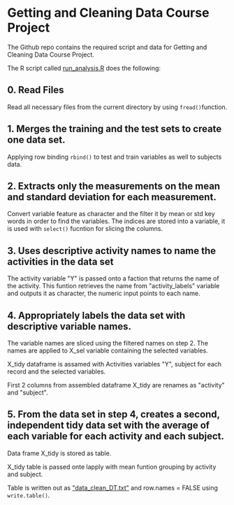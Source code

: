 # Getting and Cleaning Data Course Project

The Github repo contains the required script and data for Getting and Cleaning Data Course Project.

The R script called [run_analysis.R](https://github.com/dtrianab/datasciencecoursera/blob/master/Data_Science_JohnsHopkinsUniversity/03_Getting_and_Cleaning_Data/Getting_and_Cleaning_Data_Course_Project/run_analysis.R) does the following:

## 0. Read Files
Read all necessary files from the current directory by using `fread()`function.

## 1. Merges the training and the test sets to create one data set.
Applying row binding `rbind()` to test and train variables as well to subjects data.


## 2. Extracts only the measurements on the mean and standard deviation for each measurement.
Convert variable feature as character and the filter it by mean or std key words in order to find the variables.
The indices are stored into a variable, it is used with `select()` fucntion for slicing the columns.

## 3. Uses descriptive activity names to name the activities in the data set
The activity variable "Y" is passed onto a faction that returns the name of the activity. This funtion retrieves the name from "activity_labels" variable and outputs it as character, the numeric input points to each name.

## 4. Appropriately labels the data set with descriptive variable names.
The variable names are sliced using the filtered names on step 2. The names are applied to X_sel variable containing the selected variables.

X_tidy dataframe is assamed with Activities variables "Y", subject for each record and the selected variables.

First 2 columns from assembled dataframe X_tidy are renames as "activity" and "subject".

## 5. From the data set in step 4, creates a second, independent tidy data set with the average of each variable for each activity and each subject.

Data frame X_tidy is stored as table.

X_tidy table is passed onte lapply with mean funtion grouping by activity and subject.

Table is written out as ["data_clean_DT.txt"](https://github.com/dtrianab/datasciencecoursera/blob/master/Data_Science_JohnsHopkinsUniversity/03_Getting_and_Cleaning_Data/Getting_and_Cleaning_Data_Course_Project/data_clean_DT.txt) and row.names = FALSE using `write.table()`. 
